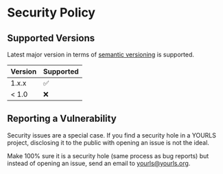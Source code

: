 # Security Policy

## Supported Versions

Latest major version in terms of [semantic versioning](https://semver.org/) is supported.

| Version | Supported          |
| ------- | ------------------ |
| 1.x.x   | :white_check_mark: |
| < 1.0   | :x:                |

## Reporting a Vulnerability

Security issues are a special case.
If you find a security hole in a YOURLS project, disclosing it to the public with opening an issue is not the ideal.

Make 100% sure it is a security hole (same process as bug reports) but instead of opening an issue, send an email to yourls@yourls.org.

<!-- Tell them where to go, how often they can expect to get an update on a
reported vulnerability, what to expect if the vulnerability is accepted or
declined, etc. -->
